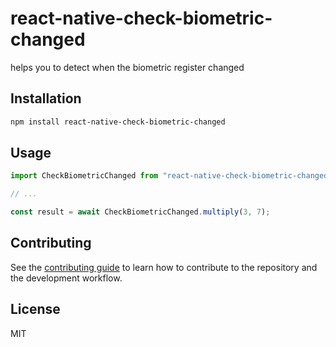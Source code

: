 # react-native-check-biometric-changed

helps you to detect when the biometric register changed

## Installation

```sh
npm install react-native-check-biometric-changed
```

## Usage

```js
import CheckBiometricChanged from "react-native-check-biometric-changed";

// ...

const result = await CheckBiometricChanged.multiply(3, 7);
```

## Contributing

See the [contributing guide](CONTRIBUTING.md) to learn how to contribute to the repository and the development workflow.

## License

MIT
